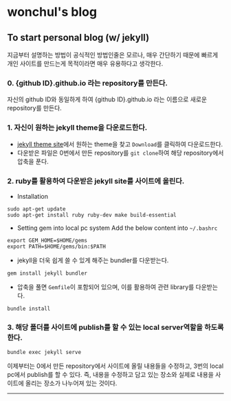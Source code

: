 # wonchul's blog

## To start personal blog (w/ jekyll)

지금부터 설명하는 방법이 공식적인 방법인줄은 모르나, 매우 간단하기 때문에 빠르게 개인 사이트를 만드는게 목적이라면 매우 유용하다고 생각한다.


### 0. {github ID}.github.io 라는 repository를 만든다.

자신의 github ID와 동일하게 하여 {github ID}.github.io 라는 이름으로 새로운 repository를 만든다.


### 1. 자신이 원하는 jekyll theme을 다운로드한다.

* [jekyll theme site](http://jekyllthemes.org/)에서 원하는 theme을 찾고 `Download`를 클릭하여 다운로드한다. 
* 다운받은 파일은 0번에서 만든 repository를 `git clone`하여 해당 repository에서 압축을 푼다.


### 2. ruby를 활용하여 다운받은 jekyll site를 사이트에 올린다. 

* Installation
```
sudo apt-get update
sudo apt-get install ruby ruby-dev make build-essential
```

*  Setting gem into local pc system
Add the below content into `~/.bashrc`
```
export GEM_HOME=$HOME/gems
export PATH=$HOME/gems/bin:$PATH
```

* jekyll을 더욱 쉽게 쓸 수 있게 해주는 bundler를 다운받는다.
```
gem install jekyll bundler
```

* 압축을 풀면 `Gemfile`이 포함되어 있으며, 이를 활용하여 관련 library를 다운받는다.
```
bundle install
``` 

### 3. 해당 폴더를 사이트에 publish를 할 수 있는 local server역할을 하도록 한다.
```
bundle exec jekyll serve
```

이제부터는 0에서 만든 repository에서 사이트에 올릴 내용들을 수정하고, 3번의 local pc에서 publish를 할 수 있다. 즉, 내용을 수정하고 담고 있는 장소와 실제로 내용을 사이트에 올리는 장소가 나누어져 있는 것이다. 


----------------------------------------------------------------------------------------------------------------

